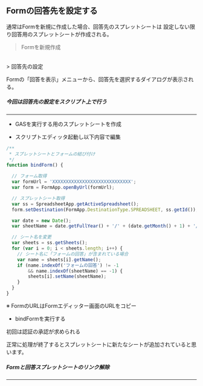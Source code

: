## Formの回答先を設定する

通常はFormを新規に作成した場合、回答先のスプレットシートは
設定しない限り回答用のスプレットシートが作成される。

> Formを新規作成

<br>
> 回答先の設定

Formの「回答を表示」メニューから、回答先を選択するダイアログが表示される。



##### 今回は回答先の設定をスクリプト上で行う
***

* GASを実行する用のスプレットシートを作成

* スクリプトエディッタ起動し以下内容で編集

```javascript
/**
 * スプレットシートとフォームの結び付け
 */
function bindForm() {

  // フォーム取得
  var formUrl = 'XXXXXXXXXXXXXXXXXXXXXXXXXXXXX';
  var form = FormApp.openByUrl(formUrl);

  // スプレットシート取得
  var ss = SpreadsheetApp.getActiveSpreadsheet();
  form.setDestination(FormApp.DestinationType.SPREADSHEET, ss.getId());

  var date = new Date();
  var sheetName = date.getFullYear() + '/' + (date.getMonth() + 1) + '/' + date.getDate();

  // シート名を変更
  var sheets = ss.getSheets();
  for (var i = 0; i < sheets.length; i++) {
    // シート名に「フォームの回答」が含まれている場合
    var name = sheets[i].getName();
    if (name.indexOf('フォームの回答') != -1
        && name.indexOf(sheetName) == -1) {
        sheets[i].setName(sheetName);
    }
  }
}
```
※ FormのURLはFormエディッター画面のURLをコピー

* bindFormを実行する

初回は認証の承認が求められる

正常に処理が終了するとスプレットシートに新たなシートが追加されていると思います。

##### Formと回答スプレットシートのリンク解除
***
